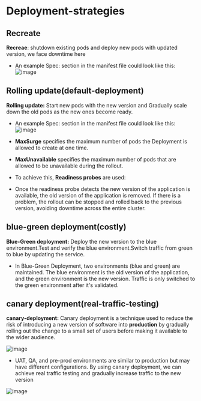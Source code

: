 # Deployment-strategies

## Recreate 

**Recreae**: shutdown existing pods and deploy new pods with updated version, we face downtime here
- An example Spec: section in the manifest file could look like this:
![image](https://github.com/user-attachments/assets/fe7c0b67-d575-4f47-b80f-5507f4944e6f)

## Rolling update(default-deployment)

**Rolling update:** Start new pods with the new version and Gradually scale down the old pods as the new ones become ready.
 - An example Spec: section in the manifest file could look like this:
![image](https://github.com/user-attachments/assets/0fd6f749-c5bb-4175-b3dc-c541d6f8bec5)

- **MaxSurge** specifies the maximum number of pods the Deployment is allowed to create at one time.
- **MaxUnavailable** specifies the maximum number of pods that are allowed to be unavailable during the rollout.
- To achieve this, **Readiness probes** are used:
- Once the readiness probe detects the new version of the application is available, the old version of the application is removed. If there is a problem, the rollout can be stopped and rolled back to the previous version, avoiding downtime across the entire cluster.

## blue-green deployment(costly)

**Blue-Green deployment:** Deploy the new version to the blue environment.Test and verify the blue environment.Switch traffic from green to blue by updating the service.
- In Blue-Green Deployment, two environments (blue and green) are maintained. The blue environment is the old version of the application, and the green environment is the new version. Traffic is only switched to the green environment after it's validated.


## canary deployment(real-traffic-testing)

**canary-deployment:** Canary deployment is a technique used to reduce the risk of introducing a new version of software into **production** by gradually rolling out the change to a small set of users before making it available to the wider audience.

![image](https://github.com/user-attachments/assets/893086f1-9d87-4c3a-8ea3-7e47b0717e54)



- UAT, QA, and pre-prod environments are similar to production but may have different configurations. By using canary deployment, we can achieve real traffic testing and gradually increase traffic to the new version




![image](https://github.com/user-attachments/assets/a4758325-c9b3-429f-ad1c-6f1fffa3ed8b)


